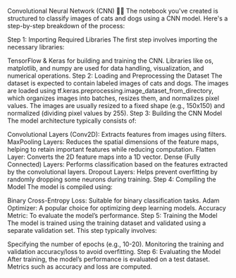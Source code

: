 Convolutional Neural Network (CNN) 🚀🚀
The notebook you've created is structured to classify images of cats and dogs using a CNN model. Here's a step-by-step breakdown of the process:

Step 1: Importing Required Libraries
The first step involves importing the necessary libraries:

TensorFlow & Keras for building and training the CNN.
Libraries like os, matplotlib, and numpy are used for data handling, visualization, and numerical operations.
Step 2: Loading and Preprocessing the Dataset
The dataset is expected to contain labeled images of cats and dogs.
The images are loaded using tf.keras.preprocessing.image_dataset_from_directory, which organizes images into batches, resizes them, and normalizes pixel values.
The images are usually resized to a fixed shape (e.g., 150x150) and normalized (dividing pixel values by 255).
Step 3: Building the CNN Model
The model architecture typically consists of:

Convolutional Layers (Conv2D): Extracts features from images using filters.
MaxPooling Layers: Reduces the spatial dimensions of the feature maps, helping to retain important features while reducing computation.
Flatten Layer: Converts the 2D feature maps into a 1D vector.
Dense (Fully Connected) Layers: Performs classification based on the features extracted by the convolutional layers.
Dropout Layers: Helps prevent overfitting by randomly dropping some neurons during training.
Step 4: Compiling the Model
The model is compiled using:

Binary Cross-Entropy Loss: Suitable for binary classification tasks.
Adam Optimizer: A popular choice for optimizing deep learning models.
Accuracy Metric: To evaluate the model’s performance.
Step 5: Training the Model
The model is trained using the training dataset and validated using a separate validation set. This step typically involves:

Specifying the number of epochs (e.g., 10-20).
Monitoring the training and validation accuracy/loss to avoid overfitting.
Step 6: Evaluating the Model
After training, the model’s performance is evaluated on a test dataset. Metrics such as accuracy and loss are computed.
